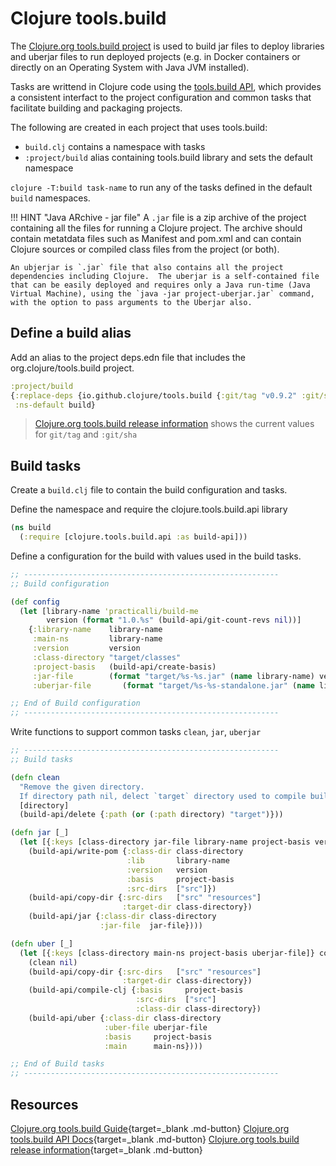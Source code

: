 # Clojure tools.build

The [Clojure.org tools.build project](https://clojure.org/guides/tools_build) is used to build jar files to deploy libraries and uberjar files to run deployed projects (e.g. in Docker containers or directly on an Operating System with Java JVM installed).

Tasks are writtend in Clojure code using the [tools.build API](https://clojure.github.io/tools.build/), which provides a consistent interfact to the project configuration and common tasks that facilitate building and packaging projects.

The following are created in each project that uses tools.build:

* `build.clj` contains a namespace with tasks
* `:project/build` alias containing tools.build library and sets the default namespace

`clojure -T:build task-name` to run any of the tasks defined in the default `build` namespaces.


!!! HINT "Java ARchive - jar file"
    A `.jar` file is a zip archive of the project containing all the files for running a Clojure project.  The archive should contain metatdata files such as Manifest and pom.xml and can contain Clojure sources or compiled class files from the project (or both).

    An ubjerjar is `.jar` file that also contains all the project dependencies including Clojure.  The uberjar is a self-contained file that can be easily deployed and requires only a Java run-time (Java Virtual Machine), using the `java -jar project-uberjar.jar` command, with the option to pass arguments to the Uberjar also.


## Define a build alias

Add an alias to the project deps.edn file that includes the org.clojure/tools.build project.

```clojure title="Project deps.edn"
:project/build
{:replace-deps {io.github.clojure/tools.build {:git/tag "v0.9.2" :git/sha "fe6b140"}}
 :ns-default build}
```

> [Clojure.org tools.build release information](https://github.com/clojure/tools.build#release-information) shows the current values for `git/tag` and `:git/sha`


## Build tasks

Create a `build.clj` file to contain the build configuration and tasks.

Define the namespace and require the clojure.tools.build.api library

```clojure title="build.clj"
(ns build
  (:require [clojure.tools.build.api :as build-api]))
```



Define a configuration for the build with values used in the build tasks.

```clojure title="build.clj"
;; ---------------------------------------------------------
;; Build configuration

(def config
  (let [library-name 'practicalli/build-me
        version (format "1.0.%s" (build-api/git-count-revs nil))]
    {:library-name    library-name
     :main-ns         library-name
     :version         version
     :class-directory "target/classes"
     :project-basis   (build-api/create-basis)
     :jar-file        (format "target/%s-%s.jar" (name library-name) version)
     :uberjar-file       (format "target/%s-%s-standalone.jar" (name library-name) version)}))

;; End of Build configuration
;; ---------------------------------------------------------
```

Write functions to support common tasks `clean`, `jar`, `uberjar`

```clojure title="build.clj"
;; ---------------------------------------------------------
;; Build tasks

(defn clean
  "Remove the given directory.
  If directory path nil, delect `target` directory used to compile build artefacts"
  [directory]
  (build-api/delete {:path (or (:path directory) "target")}))

(defn jar [_]
  (let [{:keys [class-directory jar-file library-name project-basis version]} config]
    (build-api/write-pom {:class-dir class-directory
                          :lib       library-name
                          :version   version
                          :basis     project-basis
                          :src-dirs  ["src"]})
    (build-api/copy-dir {:src-dirs   ["src" "resources"]
                         :target-dir class-directory})
    (build-api/jar {:class-dir class-directory
                    :jar-file  jar-file})))

(defn uber [_]
  (let [{:keys [class-directory main-ns project-basis uberjar-file]} config]
    (clean nil)
    (build-api/copy-dir {:src-dirs   ["src" "resources"]
                         :target-dir class-directory})
    (build-api/compile-clj {:basis     project-basis
                            :src-dirs  ["src"]
                            :class-dir class-directory})
    (build-api/uber {:class-dir class-directory
                     :uber-file uberjar-file
                     :basis     project-basis
                     :main      main-ns})))

;; End of Build tasks
;; ---------------------------------------------------------
```


## Resources

[Clojure.org tools.build Guide](https://clojure.org/guides/tools_build){target=_blank .md-button}
[Clojure.org tools.build API Docs](https://clojure.github.io/tools.build/){target=_blank .md-button}
[Clojure.org tools.build release information](https://github.com/clojure/tools.build#release-information){target=_blank .md-button}
